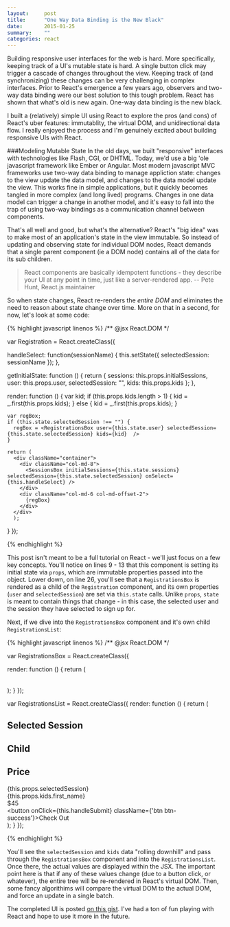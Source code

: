 ```yaml
---
layout:     post
title:      "One Way Data Binding is the New Black"
date:       2015-01-25
summary:    ""
categories: react
---
```

Building responsive user interfaces for the web is hard. More specifically, keeping track of a UI's mutable state is hard. A single button click may trigger a cascade of changes throughout the view.  Keeping track of (and synchronizing) these changes can be very challenging in complex interfaces.  Prior to React's emergence a few years ago, observers and two-way data binding were our best solution to this tough problem.  React has shown that what's old is new again. One-way data binding is the new black. 

I built a (relatively) simple UI using React to explore the pros (and cons) of React's uber features: immutablity, the virtual DOM, and unidirectional data flow.  I really enjoyed the process and I'm genuinely excited about building responsive UIs with React.

###Modeling Mutable State
In the old days, we built "responsive" interfaces with technologies like Flash, CGI, or DHTML. Today, we'd use a big 'ole javascript framework like Ember or Angular.  Most modern javascript MVC frameworks use two-way data binding to manage appliction state: changes to the view update the data model, and changes to the data model update the view.  This works fine in simple applications, but it quickly becomes tangled in more complex (and long lived) programs.  Changes in one data model can trigger a change in another model, and it's easy to fall into the trap of using two-way bindings as a communication channel between components.

That's all well and good, but what's the alternative?  React's "big idea" was to make most of an application's state in the view immutable. So instead of updating and observing state for individual DOM nodes, React demands that a single parent component (ie a DOM node) contains all of the data for its sub children.

>  React components are basically idempotent functions - they describe your UI at any point in time, just like a server-rendered app.
-- Pete Hunt, React.js maintainer

 So when state changes, React re-renders the *entire DOM* and eliminates the need to reason about state change over time.  More on that in a second, for now, let's look at some code:

{% highlight javascript linenos %}
/** @jsx React.DOM */

var Registration = React.createClass({

  handleSelect: function(sessionName) {
    this.setState({ selectedSession: sessionName });
  },

  getInitialState: function () {
    return { sessions: this.props.initialSessions,
             user: this.props.user,
             selectedSession: "",
             kids: this.props.kids };
  },

  render: function () {
    var kid;
    if (this.props.kids.length > 1) {
      kid = _.first(this.props.kids);
    } else { 
      kid = _.first(this.props.kids);
    }
    
    var regBox;
    if (this.state.selectedSession !== "") {
      regBox = <RegistrationsBox user={this.state.user} selectedSession={this.state.selectedSession} kids={kid}  />
    }

    return (
      <div className="container">
        <div className="col-md-8">
          <SessionsBox initialSessions={this.state.sessions} selectedSession={this.state.selectedSession} onSelect={this.handleSelect} />
        </div>
        <div className="col-md-6 col-md-offset-2">
          {regBox}
        </div>
      </div>
      );
  }
});

{% endhighlight %}

This post isn't meant to be a full tutorial on React - we'll just focus on a few key concepts.  You'll notice on lines 9 - 13 that this component is setting its initial state via `props`, which are immutable properties passed into the object.  Lower down, on line 26, you'll see that a `RegistrationsBox` is rendered as a child of the `Registration` component, and its own properties (`user` and `selectedSession`) are set via `this.state` calls.  Unlike `props`, `state` is meant to contain things that change - in this case, the selected user and the session they have selected to sign up for.

Next, if we dive into the `RegistrationsBox` component and it's own child `RegistrationsList`:

{% highlight javascript linenos %}
/** @jsx React.DOM */

var RegistrationsBox = React.createClass({

  render: function () {
    return (
      <div className="well">
        <table className="table">
          <RegistrationsList selectedSession={this.props.selectedSession} kids={this.props.kids} />
        </table>
      </div>
      );
  }
});

var RegistrationsList = React.createClass({
  render: function () {
    return (
      <div>
        <thead>
          <tr>
            <td><h2>Selected Session</h2></td>
            <td><h2>Child</h2></td>
            <td><h2>Price</h2></td>
            <td></td>
          </tr>
        </thead>
        <tbody className="registration-list">
          <tr>
            <td>
              <div className="session-name">
                {this.props.selectedSession}
              </div>
            </td>
            <td>
              <div className="session-child">
                {this.props.kids.first_name}
              </div>
            </td>
            <td>
              <div className="session-price">
                $45 
              </div>
            </td>
            <td>
              <div className="session-submit">
                <button onClick={this.handleSubmit} className={'btn btn-success'}>Check Out</button>
              </div>
            </td>
          </tr>
        </tbody>
      </div>
    );
  }
});

{% endhighlight %}

You'll see the `selectedSession` and `kids` data "rolling downhill" and pass through the `RegistrationsBox` component and into the `RegistrationsList`. Once there, the actual values are displayed within the JSX.  The important point here is that if any of these values change (due to a button click, or whatever), the entire tree will be re-rendered in React's virtual DOM.  Then, some fancy algorithims will compare the virtual DOM to the actual DOM, and force an update in a single batch.

The completed UI is posted [on this gist]().  I've had a ton of fun playing with React and hope to use it more in the future.




